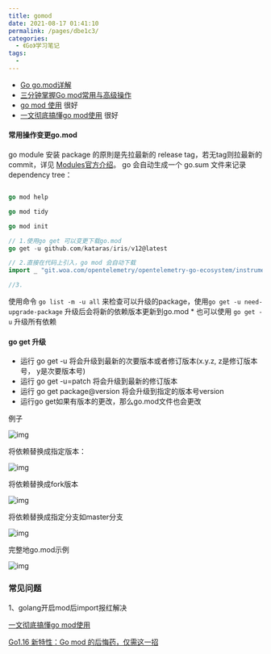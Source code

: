 ```yaml
---
title: gomod
date: 2021-08-17 01:41:10
permalink: /pages/dbe1c3/
categories:
  - 《Go》学习笔记
tags:
  - 
---
```


-  [Go go.mod详解](https://blog.csdn.net/weixin_39003229/article/details/97638573)
-  [三分钟掌握Go mod常用与高级操作](https://zhuanlan.zhihu.com/p/103534192/)
-  [go mod 使用](https://juejin.cn/post/6844903798658301960) 很好
-  [一文彻底搞懂go mod使用](https://www.coder55.com/article/89652) 很好



#### 常用操作变更go.mod

go module 安装 package 的原則是先拉最新的 release tag，若无tag则拉最新的commit，详见 [Modules官方介绍](https://link.juejin.cn/?target=https%3A%2F%2Fgithub.com%2Fgolang%2Fgo%2Fwiki%2FModules)。 go 会自动生成一个 go.sum 文件来记录 dependency tree：

```go

go mod help

go mod tidy

go mod init

// 1.使用go get 可以变更下载go.mod
go get -u github.com/kataras/iris/v12@latest

// 2.直接在代码上引入，go mod 会自动下载
import _ "git.woa.com/opentelemetry/opentelemetry-go-ecosystem/instrumentation/git.woa.com/trpc-go/oteltrpc"

//3. 


```

使用命令 `go list -m -u all` 来检查可以升级的package，使用`go get -u need-upgrade-package` 升级后会将新的依赖版本更新到go.mod * 也可以使用 `go get -u` 升级所有依赖



#### go get 升级

- 运行 go get -u 将会升级到最新的次要版本或者修订版本(x.y.z, z是修订版本号， y是次要版本号)
- 运行 go get -u=patch 将会升级到最新的修订版本
- 运行 go get package@version 将会升级到指定的版本号version
- 运行go get如果有版本的更改，那么go.mod文件也会更改



例子

![img](https://pics6.baidu.com/feed/e850352ac65c10382e1f3b62b7298c1ab17e89ea.jpeg?token=925974bcd8f7146b6a0d2e842524909d)

将依赖替换成指定版本：



![img](https://pics7.baidu.com/feed/962bd40735fae6cd2786c2dc038b102d42a70f19.jpeg?token=d8784561642d723626981d909470892f)



将依赖替换成fork版本



![img](https://pics4.baidu.com/feed/faedab64034f78f0fd2d67df7c09155cb3191cbc.jpeg?token=c299f2bcb877df5fdbe0517005c9f3e1)



将依赖替换成指定分支如master分支



![img](https://pics4.baidu.com/feed/50da81cb39dbb6fd01819d7d151cb411962b3757.jpeg?token=9467ce4608b8007db599be18af7e3135)

完整地go.mod示例

![img](https://pics7.baidu.com/feed/f603918fa0ec08fa178d996355d6226454fbda22.jpeg?token=41c0a2b71461bef485fb01ffb9663bb5)



### 常见问题

1、golang开启mod后import报红解决

[一文彻底搞懂go mod使用](https://www.coder55.com/article/89652)

[Go1.16 新特性：Go mod 的后悔药，仅需这一招](https://studygolang.com/articles/33772?fr=sidebar)
